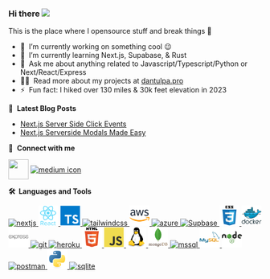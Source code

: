 ### Hi there <a href="https://dantulpa.pro/"><img src="https://media.giphy.com/media/hvRJCLFzcasrR4ia7z/giphy.gif" width="5%"></a>
This is the place where I opensource stuff and break things :rofl:

- 🔭 &nbsp;I’m currently working on something cool :wink:
- 🌱 &nbsp;I’m currently learning Next.js, Supabase, & Rust
- 💬 &nbsp;Ask me about anything related to Javascript/Typescript/Python or Next/React/Express
- 👨‍💻 &nbsp;Read more about my projects at [dantulpa.pro](https://dantulpa.pro/#project)
- ⚡ &nbsp;Fun fact: I hiked over 130 miles & 30k feet elevation in 2023

📕 &nbsp;**Latest Blog Posts**
<!-- BLOG-POST-LIST:START -->
- [Next.js Server Side Click Events](https://medium.com/@dtulpa16/next-js-server-side-click-events-2ccb39cf602c)
- [Next.js Serverside Modals Made Easy](https://medium.com/@dtulpa16/next-js-modals-made-easy-7bdce15b2a5e)
<!-- BLOG-POST-LIST:END -->

🔗 &nbsp;**Connect with me**
<p align="left">
<a href="https://www.linkedin.com/in/daniel-tulpa/" target="blank"><img align="center" src="https://www.keesingtechnologies.com/wp-content/uploads/2018/07/Linkedin-Icon.png" alt="" height="40" width="40" /></a>
<a href="https://medium.com/@dtulpa16" target="blank"><img align="center" src="https://cdn.icon-icons.com/icons2/3041/PNG/512/medium_logo_icon_189223.png" alt="medium icon" height="40" width="40" /></a>
  

<b>🛠️&nbsp;&nbsp;Languages&nbsp;and&nbsp;Tools</b>
  <br/>
  <p align="left">
  <a href="https://nextjs.org/" target="_blank">
    <img
      src="https://external-content.duckduckgo.com/iu/?u=https%3A%2F%2Ftse3.mm.bing.net%2Fth%3Fid%3DOIP.l7Sf8CQ7XDFbiN0JRc7vOAHaHa%26pid%3DApi&f=1&ipt=06d810b51091a83129dd9b512b0744670d9fd2ac698e0e25e873d2eb429053e4&ipo=images"
      alt="nextjs"
      width="40"
      height="40"
    />
  </a>
  <a href="https://reactjs.org/" target="_blank">
    <img
      src="https://raw.githubusercontent.com/devicons/devicon/master/icons/react/react-original-wordmark.svg"
      alt="react"
      width="40"
      height="40"
    />
  </a>
  <a href="https://www.typescriptlang.org/" target="_blank">
    <img
      src="https://raw.githubusercontent.com/devicons/devicon/master/icons/typescript/typescript-original.svg"
      alt="typescript"
      width="40"
      height="40"
    />
  </a>
  <a href="https://tailwindcss.com/" target="_blank">
    <img
      src="https://bradlc.gallerycdn.vsassets.io/extensions/bradlc/vscode-tailwindcss/0.4.1/1593003234577/Microsoft.VisualStudio.Services.Icons.Default"
      alt="tailwindcss"
      width="40"
      height="40"
    />
  </a>
  <a href="https://aws.amazon.com" target="_blank">
    <img
      src="https://raw.githubusercontent.com/devicons/devicon/master/icons/amazonwebservices/amazonwebservices-original-wordmark.svg"
      alt="aws"
      width="40"
      height="40"
    />
  </a>
  <a href="https://azure.microsoft.com/en-in/" target="_blank">
    <img
      src="https://www.vectorlogo.zone/logos/microsoft_azure/microsoft_azure-icon.svg"
      alt="azure"
      width="40"
      height="40"
    />
  </a>
  <a href="https://supabase.com/" target="_blank">
    <img
      src="https://external-content.duckduckgo.com/iu/?u=https%3A%2F%2Fwww.supaform.io%2Fassets%2Fsupabase-logo-0aae2d74c5fef155747768b6ae729c0d9885aab0296ff462b7580d9a41959906.png&f=1&nofb=1&ipt=5a0684b3c45ab4e22f6bfa28a538a0bd03f595a98df482463eede5f60d2cb7e9&ipo=images"
      alt="Supbase"
      width="40"
      height="40"
    />
  </a>

  <a href="https://www.w3schools.com/css/" target="_blank">
    <img
      src="https://raw.githubusercontent.com/devicons/devicon/master/icons/css3/css3-original-wordmark.svg"
      alt="css3"
      width="40"
      height="40"
    />
  </a>
  <a href="https://www.docker.com/" target="_blank">
    <img
      src="https://raw.githubusercontent.com/devicons/devicon/master/icons/docker/docker-original-wordmark.svg"
      alt="docker"
      width="40"
      height="40"
    />
  </a>
  <a href="https://expressjs.com" target="_blank">
    <img
      src="https://raw.githubusercontent.com/devicons/devicon/master/icons/express/express-original-wordmark.svg"
      alt="express"
      width="40"
      height="40"
    />
  </a>
  <a href="https://git-scm.com/" target="_blank">
    <img
      src="https://www.vectorlogo.zone/logos/git-scm/git-scm-icon.svg"
      alt="git"
      width="40"
      height="40"
    />
  </a>
  <a href="https://heroku.com" target="_blank">
    <img
      src="https://www.vectorlogo.zone/logos/heroku/heroku-icon.svg"
      alt="heroku"
      width="40"
      height="40"
    />
  </a>
  <a href="https://www.w3.org/html/" target="_blank">
    <img
      src="https://raw.githubusercontent.com/devicons/devicon/master/icons/html5/html5-original-wordmark.svg"
      alt="html5"
      width="40"
      height="40"
    />
  </a>
  <a
    href="https://developer.mozilla.org/en-US/docs/Web/JavaScript"
    target="_blank"
  >
    <img
      src="https://raw.githubusercontent.com/devicons/devicon/master/icons/javascript/javascript-original.svg"
      alt="javascript"
      width="40"
      height="40"
    />
  </a>
  <a href="https://www.linux.org/" target="_blank">
    <img
      src="https://raw.githubusercontent.com/devicons/devicon/master/icons/linux/linux-original.svg"
      alt="linux"
      width="40"
      height="40"
    />
  </a>
  <a href="https://www.mongodb.com/" target="_blank">
    <img
      src="https://raw.githubusercontent.com/devicons/devicon/master/icons/mongodb/mongodb-original-wordmark.svg"
      alt="mongodb"
      width="40"
      height="40"
    />
  </a>
  <a href="https://www.microsoft.com/en-us/sql-server" target="_blank">
    <img
      src="https://www.svgrepo.com/show/303229/microsoft-sql-server-logo.svg"
      alt="mssql"
      width="40"
      height="40"
    />
  </a>
  <a href="https://www.mysql.com/" target="_blank">
    <img
      src="https://raw.githubusercontent.com/devicons/devicon/master/icons/mysql/mysql-original-wordmark.svg"
      alt="mysql"
      width="40"
      height="40"
    />
  </a>
  <a href="https://nodejs.org" target="_blank">
    <img
      src="https://raw.githubusercontent.com/devicons/devicon/master/icons/nodejs/nodejs-original-wordmark.svg"
      alt="nodejs"
      width="40"
      height="40"
    />
  </a>
  <a href="https://postman.com" target="_blank">
    <img
      src="https://www.vectorlogo.zone/logos/getpostman/getpostman-icon.svg"
      alt="postman"
      width="40"
      height="40"
    />
  </a>
  <a href="https://www.python.org" target="_blank">
    <img
      src="https://raw.githubusercontent.com/devicons/devicon/master/icons/python/python-original.svg"
      alt="python"
      width="40"
      height="40"
    />
  </a>

  <a href="https://www.sqlite.org/" target="_blank">
    <img
      src="https://www.vectorlogo.zone/logos/sqlite/sqlite-icon.svg"
      alt="sqlite"
      width="40"
      height="40"
    />
  </a>
  
</p>

